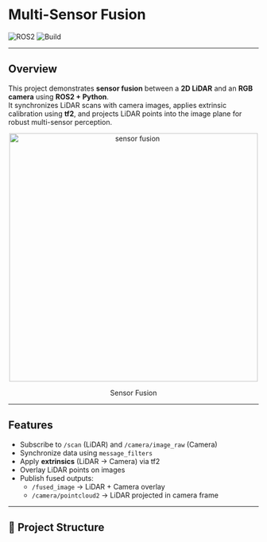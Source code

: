 # Multi-Sensor Fusion

![ROS2](https://img.shields.io/badge/ROS2-Humble-blue.svg)  ![Build](https://img.shields.io/badge/build-passing-brightgreen.svg)  

---

## Overview  
This project demonstrates **sensor fusion** between a **2D LiDAR** and an **RGB camera** using **ROS2 + Python**.  
It synchronizes LiDAR scans with camera images, applies extrinsic calibration using **tf2**, and projects LiDAR points into the image plane for robust multi-sensor perception.  

<p align="center">
  <img src="[https://github.com/user-attachments/assets/0047bef1-f741-4480-a9f4-ecb6210c86f1](https://pub.mdpi-res.com/symmetry/symmetry-12-00324/article_deploy/html/images/symmetry-12-00324-g001.png?1583498614)" alt="sensor fusion" height="500">
</p>
<p align="center">
  Sensor Fusion
</p>

---

## Features  
- Subscribe to `/scan` (LiDAR) and `/camera/image_raw` (Camera)  
- Synchronize data using `message_filters`  
- Apply **extrinsics** (LiDAR → Camera) via tf2  
- Overlay LiDAR points on images  
- Publish fused outputs:  
  - `/fused_image` → LiDAR + Camera overlay  
  - `/camera/pointcloud2` → LiDAR projected in camera frame  

---

## 📂 Project Structure  
